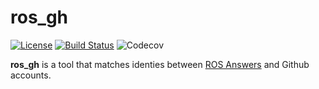 # ros_gh
[![License](https://img.shields.io/badge/license-MIT-green.svg)](https://github.com/elbraulio/ros_gh/blob/master/LICENSE)  [![Build Status](https://travis-ci.org/elbraulio/ros_gh.svg?branch=master)](https://travis-ci.org/elbraulio/ros_gh)  ![Codecov](https://img.shields.io/codecov/c/github/elbraulio/ros_gh.svg)

**ros_gh** is a tool that matches identies between [ROS Answers](https://answers.ros.org/users) and Github accounts. 